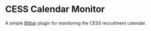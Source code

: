 CESS Calendar Monitor
===
A simple [Bitbar](https://github.com/matryer/bitbar) plugin for monitoring the CESS recruitment calendar.
